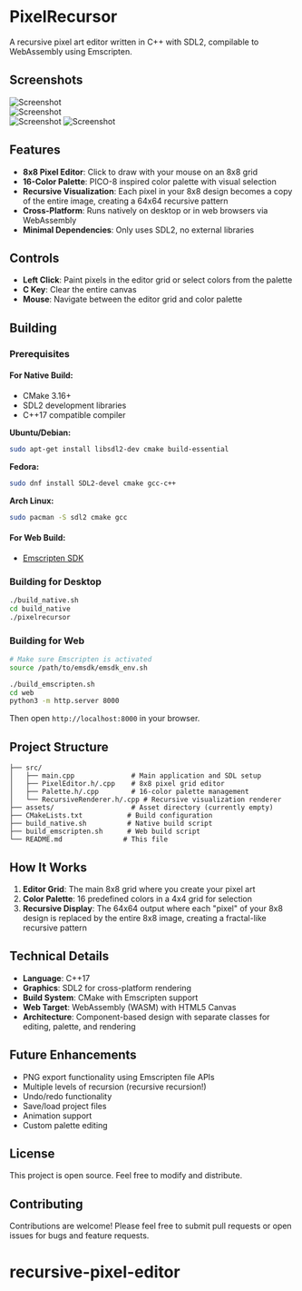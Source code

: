 # PixelRecursor

A recursive pixel art editor written in C++ with SDL2, compilable to WebAssembly using Emscripten.

## Screenshots

![Screenshot](./screenshots/2025-08-01_19-02.png)  
![Screenshot](./screenshots/2025-08-01_19-04.png)  
![Screenshot](./screenshots/2025-08-01_19-06.png)
![Screenshot](./screenshots/2025-08-01_19-10.png)


## Features

- **8x8 Pixel Editor**: Click to draw with your mouse on an 8x8 grid
- **16-Color Palette**: PICO-8 inspired color palette with visual selection
- **Recursive Visualization**: Each pixel in your 8x8 design becomes a copy of the entire image, creating a 64x64 recursive pattern
- **Cross-Platform**: Runs natively on desktop or in web browsers via WebAssembly
- **Minimal Dependencies**: Only uses SDL2, no external libraries

## Controls

- **Left Click**: Paint pixels in the editor grid or select colors from the palette
- **C Key**: Clear the entire canvas
- **Mouse**: Navigate between the editor grid and color palette

## Building

### Prerequisites

#### For Native Build:
- CMake 3.16+
- SDL2 development libraries
- C++17 compatible compiler

**Ubuntu/Debian:**
```bash
sudo apt-get install libsdl2-dev cmake build-essential
```

**Fedora:**
```bash
sudo dnf install SDL2-devel cmake gcc-c++
```

**Arch Linux:**
```bash
sudo pacman -S sdl2 cmake gcc
```

#### For Web Build:
- [Emscripten SDK](https://emscripten.org/docs/getting_started/downloads.html)

### Building for Desktop

```bash
./build_native.sh
cd build_native
./pixelrecursor
```

### Building for Web

```bash
# Make sure Emscripten is activated
source /path/to/emsdk/emsdk_env.sh

./build_emscripten.sh
cd web
python3 -m http.server 8000
```

Then open `http://localhost:8000` in your browser.

## Project Structure

```
├── src/
│   ├── main.cpp              # Main application and SDL setup
│   ├── PixelEditor.h/.cpp    # 8x8 pixel grid editor
│   ├── Palette.h/.cpp        # 16-color palette management
│   └── RecursiveRenderer.h/.cpp # Recursive visualization renderer
├── assets/                   # Asset directory (currently empty)
├── CMakeLists.txt           # Build configuration
├── build_native.sh          # Native build script
├── build_emscripten.sh      # Web build script
└── README.md               # This file
```

## How It Works

1. **Editor Grid**: The main 8x8 grid where you create your pixel art
2. **Color Palette**: 16 predefined colors in a 4x4 grid for selection
3. **Recursive Display**: The 64x64 output where each "pixel" of your 8x8 design is replaced by the entire 8x8 image, creating a fractal-like recursive pattern

## Technical Details

- **Language**: C++17
- **Graphics**: SDL2 for cross-platform rendering
- **Build System**: CMake with Emscripten support
- **Web Target**: WebAssembly (WASM) with HTML5 Canvas
- **Architecture**: Component-based design with separate classes for editing, palette, and rendering

## Future Enhancements

- PNG export functionality using Emscripten file APIs
- Multiple levels of recursion (recursive recursion!)
- Undo/redo functionality
- Save/load project files
- Animation support
- Custom palette editing

## License

This project is open source. Feel free to modify and distribute.

## Contributing

Contributions are welcome! Please feel free to submit pull requests or open issues for bugs and feature requests.
# recursive-pixel-editor
